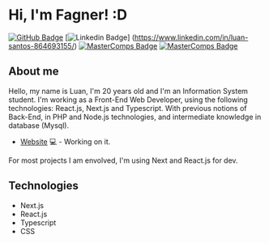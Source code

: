 # Hi, I'm Fagner! :D

[![GitHub Badge](https://img.shields.io/badge/MasterComps-%237159c1?style=for-the-badge&logo=ghost&link=https://github.com/SaintLuan)](https://github.com/SaintLuan)
[![Linkedin Badge](https://img.shields.io/badge/MasterComps-%237159c1?style=for-the-badge&logo=ghost&link=https://www.linkedin.com/in/luan-santos-864693155/)]
(https://www.linkedin.com/in/luan-santos-864693155/)
[![MasterComps Badge](https://img.shields.io/badge/-YouTube-ff0000?style=flat-square&labelColor=ff0000&logo=youtube&logoColor=white&link=https://www.https://www.mastercomps.com.br)](https://www.mastercomps.com.br)
[![MasterComps Badge](https://img.shields.io/badge/MasterComps-%237159c1?style=for-the-badge&logo=ghost&link=https://www.https://www.mastercomps.com.br)](https://www.mastercomps.com.br)

## About me
Hello, my name is Luan, I'm 20 years old and I'm an Information System student. I'm working as a Front-End Web Developer, using the following technologies: React.js, Next.js and Typescript. With previous notions of Back-End, in PHP and Node.js technologies, and intermediate knowledge in database (Mysql).

- [Website](https://www.mastercomps.com.br) 💻 - Working on it.

For most projects I am envolved, I'm using Next and React.js for dev.

<h2>Technologies</h2>
<ul>
<li>Next.js</li>
<li>React.js</li>
<li>Typescript</li>
<li>CSS</li>
</ul>